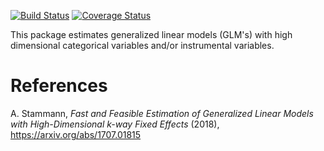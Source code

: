 [![Build Status](https://travis-ci.org/matthieugomez/FixedEffectModels.jl.svg?branch=master)](https://travis-ci.org/jmboehm/GLFixedEffectModels.jl)
[![Coverage Status](https://coveralls.io/repos/matthieugomez/FixedEffectModels.jl/badge.svg?branch=master)](https://coveralls.io/r/jmboehm/GLFixedEffectModels.jl?branch=master)

This package estimates generalized linear models (GLM's) with high dimensional categorical variables and/or instrumental variables. 



# References

A. Stammann, *Fast and Feasible Estimation of Generalized Linear Models with High-Dimensional k-way Fixed Effects* (2018), https://arxiv.org/abs/1707.01815





